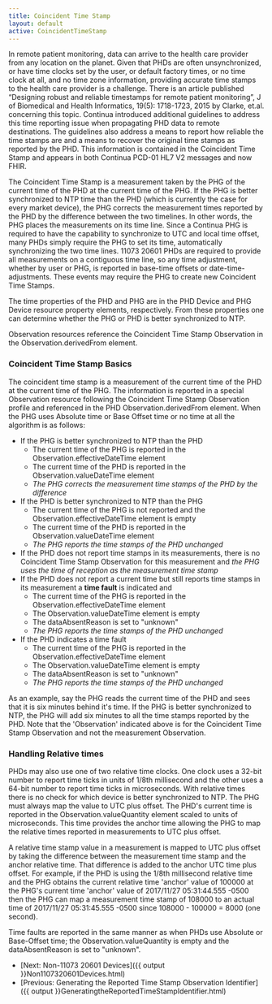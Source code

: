 ```yaml
---
title: Coincident Time Stamp
layout: default
active: CoincidentTimeStamp
---
```


In remote patient monitoring, data can arrive to the health care provider from any location on the planet. Given that PHDs are often unsynchronized, or have time clocks set by the user, or default factory times, or no time clock at all, and no time zone information, providing accurate time stamps to the health care provider is a challenge. There is an article published “Designing robust and reliable timestamps for remote patient monitoring”, J of Biomedical and Health Informatics, 19(5): 1718-1723, 2015 by Clarke, et.al. concerning this topic. Continua introduced additional guidelines to address this time reporting issue when propagating PHD data to remote destinations. The guidelines also address a means to report how reliable the time stamps are and a means to recover the original time stamps as reported by the PHD. This information is contained in the Coincident Time Stamp and appears in both Continua PCD-01 HL7 V2 messages and now FHIR.

The Coincident Time Stamp is a measurement taken by the PHG of the current time of the PHD at the current time of the PHG. If the PHG is better synchronized to NTP time than the PHD (which is currently the case for every market device), the PHG corrects the measurement times reported by the PHD by the difference between the two timelines. In other words, the PHG places the measurements on its time line. Since a Continua PHG is required to have the capability to synchronize to UTC and local time offset, many PHDs simply require the PHG to set its time, automatically synchronizing the two time lines. 11073 20601 PHDs are required to provide all measurements on a contiguous time line, so any time adjustment, whether by user or PHG, is reported in base-time offsets or date-time-adjustments. These events may require the PHG to create new Coincident Time Stamps.

The time properties of the PHD and PHG are in the PHD Device and PHG Device resource property elements, respectively. From these properties one can determine whether the PHG or PHD is better synchronized to NTP.

Observation resources reference the Coincident Time Stamp Observation in the Observation.derivedFrom element.

### Coincident Time Stamp Basics
The coincident time stamp is a measurement of the current time of the PHD at the current time of the PHG. The information is reported in a special Observation resource following the Coincident Time Stamp Observation profile and referenced in the PHD Observation.derivedFrom element. When the PHG uses Absolute time or Base Offset time or no time at all the algorithm is as follows:

- If the PHG is better synchronized to NTP than the PHD
  - The current time of the PHG is reported in the Observation.effectiveDateTime element
  - The current time of the PHD is reported in the Observation.valueDateTime element
  - *The PHG corrects the measurement time stamps of the PHD by the difference*
- If the PHD is better synchronized to NTP than the PHG 
  - The current time of the PHG is not reported and the Observation.effectiveDateTime element is empty
  - The current time of the PHD is reported in the Observation.valueDateTime element
  - *The PHG reports the time stamps of the PHD unchanged*
- If the PHD does not report time stamps in its measurements, there is no Coincident Time Stamp Observation for this measurement and *the PHG uses the time of reception as the measurement time stamp*
- If the PHD does not report a current time but still reports time stamps in its measurement a **time fault** is indicated and
  - The current time of the PHG is reported in the Observation.effectiveDateTime element
  - The Observation.valueDateTime element is empty
  - The dataAbsentReason is set to "unknown"
  - *The PHG reports the time stamps of the PHD unchanged*
- If the PHD indicates a time fault
  - The current time of the PHG is reported in the Observation.effectiveDateTime element
  - The Observation.valueDateTime element is empty
  - The dataAbsentReason is set to "unknown"
  - *The PHG reports the time stamps of the PHD unchanged*

As an example, say the PHG reads the current time of the PHD and sees that it is six minutes behind it's time. If the PHG is better synchronized to NTP, the PHG will add six minutes to all the time stamps reported by the PHD. Note that the 'Observation' indicated above is for the Coincident Time Stamp Observation and not the measurement Observation.
### Handling Relative times
PHDs may also use one of two relative time clocks. One clock uses a 32-bit number to report time ticks in units of 1/8th millisecond and the other uses a 64-bit number to report time ticks in microseconds. With relative times there is no check for which device is better synchronized to NTP. The PHG must always map the value to UTC plus offset. The PHD's current time is reported in the Observation.valueQuantity element scaled to units of microseconds. This time provides the anchor time allowing the PHG to map the relative times reported in measurements to UTC plus offset.

A relative time stamp value in a measurement is mapped to UTC plus offset by taking the difference between the measurement time stamp and the anchor relative time. That difference is added to the anchor UTC time plus offset. For example, if the PHD is using the 1/8th millisecond relative time and the PHG obtains the current relative time 'anchor' value of 100000 at the PHG's current time 'anchor' value of 2017/11/27 05:31:44.555 -0500 then the PHG can map a measurement time stamp of 108000 to an actual time of 2017/11/27 05:31:45.555 -0500 since 108000 - 100000 = 8000 (one second).

Time faults are reported in the same manner as when PHDs use Absolute or Base-Offset time; the Observation.valueQuantity is empty and the dataAbsentReason is set to "unknown".

 - [Next: Non-11073 20601 Devices]({{ output }}Non1107320601Devices.html)
 - [Previous: Generating the Reported Time Stamp Observation Identifier]({{ output }}GeneratingtheReportedTimeStampIdentifier.html)

